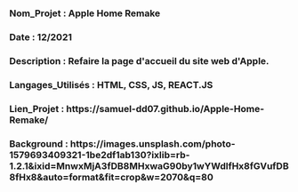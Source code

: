 <h3>Nom_Projet : Apple Home Remake</h3>
<h3>Date : 12/2021</h3>
<h3>Description : Refaire la page d'accueil du site web d'Apple.</h3>
<h3>Langages_Utilisés : HTML, CSS, JS, REACT.JS</h3>
<h3>Lien_Projet : https://samuel-dd07.github.io/Apple-Home-Remake/</h3>
<h3>Background : https://images.unsplash.com/photo-1579693409321-1be2df1ab130?ixlib=rb-1.2.1&ixid=MnwxMjA3fDB8MHxwaG90by1wYWdlfHx8fGVufDB8fHx8&auto=format&fit=crop&w=2070&q=80</h3>